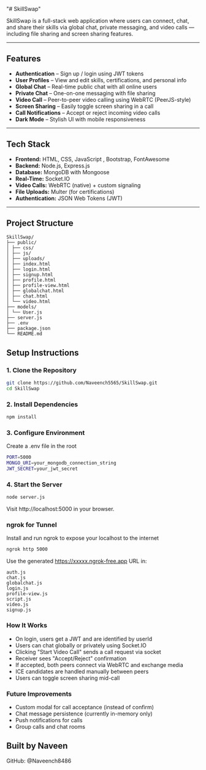 "# SkillSwap" 

SkillSwap is a full-stack web application where users can connect, chat, and share their skills via global chat, private messaging, and video calls — including file sharing and screen sharing features.

---

##  Features

-  **Authentication** – Sign up / login using JWT tokens
-  **User Profiles** – View and edit skills, certifications, and personal info
-  **Global Chat** – Real-time public chat with all online users
-  **Private Chat** – One-on-one messaging with file sharing
-  **Video Call** – Peer-to-peer video calling using WebRTC (PeerJS-style)
-  **Screen Sharing** – Easily toggle screen sharing in a call
-  **Call Notifications** – Accept or reject incoming video calls
-  **Dark Mode** – Stylish UI with mobile responsiveness

---

##  Tech Stack

- **Frontend:** HTML, CSS, JavaScript , Bootstrap, FontAwesome
- **Backend:** Node.js, Express.js
- **Database:** MongoDB with Mongoose
- **Real-Time:** Socket.IO
- **Video Calls:** WebRTC (native) + custom signaling
- **File Uploads:** Multer (for certifications)
- **Authentication:** JSON Web Tokens (JWT)

---

##  Project Structure
```
SkillSwap/
├── public/
│ ├── css/
│ ├── js/
│ ├── uploads/
│ ├── index.html
│ ├── login.html
│ ├── signup.html
│ ├── profile.html
│ ├── profile-view.html
│ ├── globalchat.html
│ ├── chat.html
│ └── video.html
├── models/
│ └── User.js
├── server.js
├── .env
├── package.json
└── README.md
```

##  Setup Instructions

### 1. Clone the Repository

```bash
git clone https://github.com/Naveench5565/SkillSwap.git
cd SkillSwap
```

### 2. Install Dependencies

```bash
npm install
```
### 3. Configure Environment
Create a .env file in the root
```bash
PORT=5000
MONGO_URI=your_mongodb_connection_string
JWT_SECRET=your_jwt_secret
```
### 4. Start the Server

```bash
node server.js
```

Visit http://localhost:5000 in your browser.

### ngrok for Tunnel 

Install and run ngrok to expose your localhost to the internet
```bash
ngrok http 5000
```
Use the generated https://xxxxx.ngrok-free.app URL in:
```this files
auth.js
chat.js
globalchat.js
login.js
profile-view.js
script.js
video.js
signup.js
```

### How It Works
- On login, users get a JWT and are identified by userId
- Users can chat globally or privately using Socket.IO
- Clicking "Start Video Call" sends a call request via socket
- Receiver sees "Accept/Reject" confirmation
- If accepted, both peers connect via WebRTC and exchange media
- ICE candidates are handled manually between peers
- Users can toggle screen sharing mid-call

### Future Improvements
- Custom modal for call acceptance (instead of confirm)
- Chat message persistence (currently in-memory only)
- Push notifications for calls
- Group calls and chat rooms

Built by Naveen
---
GitHub: @Naveench8486
